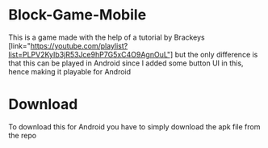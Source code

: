 # Block-Game-Mobile
This is a game made with the help of a tutorial by Brackeys [link="https://youtube.com/playlist?list=PLPV2KyIb3jR53Jce9hP7G5xC4O9AgnOuL"]
but the only difference is that this can be played in Android since I added some button UI in this, hence making it playable for Android

# Download 
To download this for Android you have to simply download the apk file from the repo
